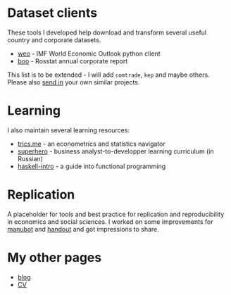 # Dataset clients 

These tools I developed help download and 
transform several useful country and corporate datasets.

- [weo](https://github.com/epogrebnyak/weo-reader) - IMF World Economic Outlook python client
- [boo](https://github.com/ru-corporate/boo) - Rosstat annual corporate report 

This list is to be extended - I will add `comtrade`, `kep` and maybe others. 
Please also [send in](https://epogrebnyak.github.io/#about) your own similar projects.

# Learning

I alsо maintain several learning resources:

- [trics.me](https://trics.me) - an econometrics and statistics navigator
- [superhero](https://github.com/epogrebnyak/superhero) - business analyst-to-developper learning curriculum (in Russian)
- [haskell-intro](http://tinyurl.com/haskell-intro) - a guide into functional programming

# Replication

A placeholder for tools and best practice for replication and reproducibility in economics and social sciences. I worked on some improvements for [manubot](https://manubot.org) and [handout](https://github.com/danijar/handout) and got impressions to share.

# My other pages

- [blog](https://epogrebnyak.github.io)
- [CV](https://epogrebnyak.github.io/cv/)

